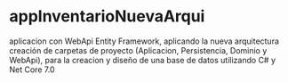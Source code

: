 # appInventarioNuevaArqui
aplicacion con WebApi Entity Framework, aplicando la nueva arquitectura creación de carpetas de proyecto (Aplicacion,  Persistencia, Dominio y WebApi), para la creacion y diseño de una base de datos utilizando C# y Net Core 7.0
